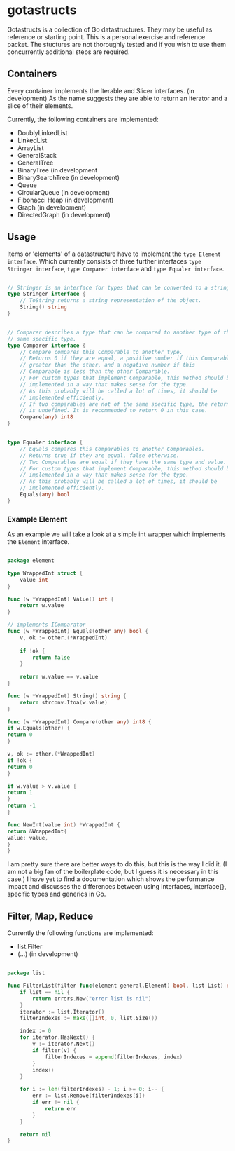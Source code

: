 # gotastructs

Gotastructs is a collection of Go datastructures.
They may be useful as reference or starting point.
This is a personal exercise and reference packet.
The stuctures are not thoroughly tested and if you
wish to use them concurrently additional steps are required.

## Containers

Every container implements the Iterable and Slicer interfaces. (in development)
As the name suggests they are able to return an iterator and a slice of their elements.

Currently, the following containers are implemented:
- DoublyLinkedList
- LinkedList
- ArrayList
- GeneralStack
- GeneralTree
- BinaryTree (in development
- BinarySearchTree (in development)
- Queue
- CircularQueue (in development)
- Fibonacci Heap (in development)
- Graph (in development)
- DirectedGraph (in development)

## Usage

Items or 'elements' of a datastructure have to implement the `type Element interface`.
Which currently consists of three further interfaces `type Stringer interface`, `type Comparer interface`
and `type Equaler interface`.

```go

// Stringer is an interface for types that can be converted to a string.
type Stringer interface {
    // ToString returns a string representation of the object.
    String() string
}

```

```go

// Comparer describes a type that can be compared to another type of the
// same specific type.
type Comparer interface {
    // Compare compares this Comparable to another type.
    // Returns 0 if they are equal, a positive number if this Comparable is
    // greater than the other, and a negative number if this
    // Comparable is less than the other Comparable.
    // For custom types that implement Comparable, this method should be
    // implemented in a way that makes sense for the type.
    // As this probably will be called a lot of times, it should be
    // implemented efficiently.
    // If two comparables are not of the same specific type, the return value
    // is undefined. It is recommended to return 0 in this case.
    Compare(any) int8
}

```

```go

type Equaler interface {
    // Equals compares this Comparables to another Comparables.
    // Returns true if they are equal, false otherwise.
    // Two Comparables are equal if they have the same type and value.
    // For custom types that implement Comparable, this method should be
    // implemented in a way that makes sense for the type.
    // As this probably will be called a lot of times, it should be
    // implemented efficiently.
    Equals(any) bool
}

```

### Example Element

As an example we will take a look at a simple int wrapper which implements the `Element` interface.
```go

package element

type WrappedInt struct {
    value int
}

func (w *WrappedInt) Value() int {
    return w.value
}

// implements IComparator
func (w *WrappedInt) Equals(other any) bool {
    v, ok := other.(*WrappedInt)
    
    if !ok {
        return false
    }
	
    return w.value == v.value
}

func (w *WrappedInt) String() string {
    return strconv.Itoa(w.value)
}

func (w *WrappedInt) Compare(other any) int8 {
if w.Equals(other) {
return 0
}

v, ok := other.(*WrappedInt)
if !ok {
return 0
}

if w.value > v.value {
return 1
}
return -1
}

func NewInt(value int) *WrappedInt {
return &WrappedInt{
value: value,
}
}


```

I am pretty sure there are better ways to do this, but this is the way I did it.
(I am not a big fan of the boilerplate code, but I guess it is necessary in this case.)
I have yet to find a documentation which shows the performance impact and discusses the
differences between using interfaces, interface{}, specific types and generics in Go.

## Filter, Map, Reduce

Currently the following functions are implemented:
- list.Filter
- (...) (in development)

```go

package list

func FilterList(filter func(element general.Element) bool, list List) error {
	if list == nil {
		return errors.New("error list is nil")
	}
	iterator := list.Iterator()
	filterIndexes := make([]int, 0, list.Size())

	index := 0
	for iterator.HasNext() {
		v := iterator.Next()
		if filter(v) {
			filterIndexes = append(filterIndexes, index)
		}
		index++
	}

	for i := len(filterIndexes) - 1; i >= 0; i-- {
		err := list.Remove(filterIndexes[i])
		if err != nil {
			return err
		}
	}

	return nil
}

```

